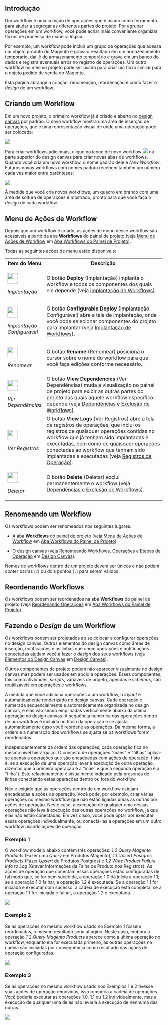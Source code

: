 [//]: # (Criação e Design de Workflows)
[//]: # (This is a translation of Version 23, published on November 9, 2021.)

## Introdução

Um workflow é uma coleção de operações que é usado como ferramenta para ajudar a segregar as diferentes partes do projeto. Por agrupar operações em um workflow, você pode achar mais conveniente organizar fluxos de processo de maneira lógica.

Por exemplo, um workflow pode incluir um grupo de operações que acessa um objeto produto do Magento e grava o resultado em um armazenamento temporário, daí lê do armazenamento temporário e grava em um banco de dados e registra eventuais erros no registro de operações. Um outro workflow no mesmo projeto pode ser usado para criar um fluxo similar para o objeto pedido de venda do Magento.

Esta página abrange a criação, renomeação, reordenação e como fazer o *design* de um workflow.


## Criando um Workflow

Em um novo projeto, o primeiro workflow já é criado e aberto no [design canvas](https://success.jitterbit.com/display/CS/Design+Canvas?showLanguage=pt_BR) por padrão. O novo workflow mostra uma área de inserção de operações, que é uma representação visual de onde uma operação pode ser colocada:

<span class="confluence-embedded-file-wrapper"><img src="https://docs-source.jitterbit.com/cs/design-canvas/workflow_new.png" class="confluence-embedded-image confluence-external-resource" data-image-src="https://docs-source.jitterbit.com/cs/design-canvas/workflow_new.png" /></span>

Para criar workflows adicionais, clique no ícone de novo workflow <span class="confluence-embedded-file-wrapper confluence-embedded-manual-size"><img src="https://docs-source.jitterbit.com/common/icons/add_4.png" class="confluence-embedded-image confluence-external-resource" /></span> na parte superior do design canvas para criar novas abas de workflows. Quando você cria um novo workflow, o nome padrão dele é *New Workflow*. Futuros novos workflows com nomes padrão recebem também um número cada vez maior entre parênteses:

<span class="confluence-embedded-file-wrapper"><img src="https://docs-source.jitterbit.com/cs/design-canvas/workflow_new_tab.png" class="confluence-embedded-image confluence-external-resource" data-image-src="https://docs-source.jitterbit.com/cs/design-canvas/workflow_new_tab.png" /></span>

À medida que você cria novos workflows, um quadro em branco com uma área de soltura de operações é mostrado, pronto para que você faça o *design* de cada workflow.


## Menu de Ações de Workflow

Depois que um workflow é criado, as ações de menu desse workflow são acessíveis a partir da aba **Workflows** do painel de projeto (veja [Menu de Ações de Workflow](https://success.jitterbit.com/display/CS/Project+Pane+Workflows+Tab?showLanguage=pt_BR#ProjectPaneWorkflowsTab-workflow-actions-menu) em [Aba Workflows do Painel de Projeto](https://success.jitterbit.com/display/CS/Project+Pane+Workflows+Tab?showLanguage=pt_BR)).

Todas as seguintes ações de menu estão disponíveis:

<table class="relative-table wrapped confluenceTable">
<colgroup>
<col style="width: 13%" />
<col style="width: 86%" />
</colgroup>
<tbody>
<tr class="header">
<th class="confluenceTh">Item do Menu</th>
<th class="confluenceTh">Descrição</th>
</tr>

<tr class="odd odd">
<td class="confluenceTd"><p><span class="confluence-embedded-file-wrapper confluence-embedded-manual-size"><img src="https://docs-source.jitterbit.com/cs/menu-items/deploy.png" class="confluence-embedded-image confluence-external-resource" data-image-src="https://docs-source.jitterbit.com/cs/menu-items/deploy.png" height="33" /></span></p>
<p><em>Implantação</em></p></td>
<td class="confluenceTd">O botão <strong>Deploy</strong> (Implantação) implanta o workflow e todos os componentes dos quais ele depende (veja <a href="https://success.jitterbit.com/display/CS/Workflow+Deployment?showLanguage=pt_BR">Implantação de Workflows</a>).</td>
</tr>
<tr class="header header">
<td class="confluenceTd"><p><span class="confluence-embedded-file-wrapper confluence-embedded-manual-size"><img src="https://docs-source.jitterbit.com/cs/menu-items/configurable-deploy.png" class="confluence-embedded-image confluence-external-resource" data-image-src="https://docs-source.jitterbit.com/cs/menu-items/configurable-deploy.png" height="33" /></span></p>
<p><em>Implantação Configurável</em></p></td>
<td class="confluenceTd">O botão <strong>Configurable Deploy</strong> (Implantação Configurável) abre a tela de implantação, onde você pode selecionar componentes do projeto para implantar (veja <a href="https://success.jitterbit.com/display/CS/Workflow+Deployment?showLanguage=pt_BR">Implantação de Workflows</a>).</td>
</tr>
<tr class="odd odd">
<td class="confluenceTd"><p><span class="confluence-embedded-file-wrapper confluence-embedded-manual-size"><img src="https://docs-source.jitterbit.com/cs/menu-items/rename.png" class="confluence-embedded-image confluence-external-resource" data-image-src="https://docs-source.jitterbit.com/cs/menu-items/rename.png" height="33" /></span></p>
<p><em>Renomear</em></p></td>
<td class="confluenceTd">O botão <strong>Rename</strong> (Renomear) posiciona o cursor sobre o nome do workflow para que você faça edições conforme necessário.</td>
</tr>
<tr class="header header">
<td class="confluenceTd"><p><span class="confluence-embedded-file-wrapper confluence-embedded-manual-size"><img src="https://docs-source.jitterbit.com/cs/menu-items/view-dependencies.png" class="confluence-embedded-image confluence-external-resource" data-image-src="https://docs-source.jitterbit.com/cs/menu-items/view-dependencies.png" height="33" /></span></p>
<p><em>Ver Dependências</em></p></td>
<td class="confluenceTd">O botão <strong>View Dependencies</strong> (Ver Dependências) muda a visualização no painel de projeto para exibir as outras partes do projeto das quais aquele workflow específico depende (veja <a href="https://success.jitterbit.com/display/CS/Workflow+Dependencies+and+Deletion?showLanguage=pt_BR">Dependências e Exclusão de Workflows</a>).</td>
</tr>
<tr class="odd odd">
<td class="confluenceTd"><p><span class="confluence-embedded-file-wrapper confluence-embedded-manual-size"><img src="https://docs-source.jitterbit.com/cs/menu-items/view-logs.png" class="confluence-embedded-image confluence-external-resource" data-image-src="https://docs-source.jitterbit.com/cs/menu-items/view-logs.png" height="33" /></span></p>
<p><em>Ver Registros</em></p></td>
<td class="confluenceTd">O botão <strong>View Logs</strong> (Ver Registros) abre a tela de registros de operações, que inclui os registros de quaisquer operações contidas no workflow que já tenham sido implantadas e executadas, bem como de quaisquer operações conectadas ao workflow que tenham sido implantadas e executadas (veja <a href="https://success.jitterbit.com/display/CS/Operation+Logs?showLanguage=pt_BR">Registros de Operação</a>).</td>
</tr>
<tr class="header header">
<td class="confluenceTd"><p><span class="confluence-embedded-file-wrapper confluence-embedded-manual-size"><img src="https://docs-source.jitterbit.com/cs/menu-items/delete.png" class="confluence-embedded-image confluence-external-resource" data-image-src="https://docs-source.jitterbit.com/cs/menu-items/delete.png" height="33" /></span></p>
<p><em>Deletar</em></p></td>
<td class="confluenceTd">O botão <strong>Delete</strong> (Deletar) exclui permanentemente o workflow (veja <a href="https://success.jitterbit.com/display/CS/Workflow+Dependencies+and+Deletion?showLanguage=pt_BR">Dependências e Exclusão de Workflows</a>).</td>
</tr>
</tdead>
<tbody>
</tbody>
</table>


## Renomeando um Workflow

Os workflows podem ser renomeados nos seguintes lugares:

-   A aba **Workflows** do painel de projeto (veja [Menu de Ações de Workflow](https://success.jitterbit.com/display/CS/Project+Pane+Workflows+Tab?showLanguage=pt_BR#ProjectPaneWorkflowsTab-workflow-actions-menu) em [Aba Workflows do Painel de Projeto](https://success.jitterbit.com/display/CS/Project+Pane+Workflows+Tab?showLanguage=pt_BR)).

-   O design canvas (veja [Renomeando Workflows, Operações e Etapas de Operação](https://success.jitterbit.com/display/CS/Design+Canvas?showLanguage=pt_BR#DesignCanvas-renaming) em [Design Canvas](https://success.jitterbit.com/display/CS/Design+Canvas?showLanguage=pt_BR)).

Nomes de workflows dentro de um projeto devem ser únicos e não podem conter barras (`/`) ou dois pontos (`:`) para serem válidos.


## Reordenando Workflows

Os workflows podem ser reordenados na aba **Workflows** do painel de projeto (veja [Reordenando Operações](https://success.jitterbit.com/display/CS/Project+Pane+Workflows+Tab?showLanguage=pt_BR#ProjectPaneWorkflowsTab-reorder-an-operation) em [Aba Workflows do Painel de Projeto](https://success.jitterbit.com/display/CS/Project+Pane+Workflows+Tab?showLanguage=pt_BR)).


## Fazendo o *Design* de um Workflow

Os workflows podem ser projetados ao se colocar e configurar operações no design canvas. Outros elementos do design canvas como áreas de inserção, notificações e as linhas que unem operações e notificações conectadas ajudam você a fazer o *design* dos seus workflows (veja [Elementos do Design Canvas](https://success.jitterbit.com/display/CS/Design+Canvas?showLanguage=pt_BR#DesignCanvas-design-canvas-elements) em [Design Canvas](https://success.jitterbit.com/display/CS/Design+Canvas?showLanguage=pt_BR)).

Outros componentes de projeto podem não aparecer visualmente no design canvas mas podem ser usados em apoio a operações. Esses componentes, tais como atividades, *scripts*, variáveis de projeto, agendas e *schemas*, são reutilizáveis em operações e workflows.

À medida que você adiciona operações a um workflow, o *layout* é automaticamente renderizado no design canvas. Cada operação é numerada sequencialmente e automaticamente organizada no design canvas, e elas vão sendo empilhadas verticalmente abaixo da última operação no design canvas. A sequência numérica das operações dentro de um workflow é incluída no título da operação e se ajusta automaticamente caso você reordene as operações. Da mesma forma, a ordem e a numeração dos workflows se ajusta se os workflows forem reordenados.

Independentemente da ordem das operações, cada operação fica no mesmo nível hierárquico. O conceito de operações “mães” e “filhas” aplica-se apenas a operações que são encadeadas com [ações de operação](https://success.jitterbit.com/display/CS/Operation+Actions?showLanguage=pt_BR). (Isto é, se a execução de uma operação levar à execução de outra operação, dizemos que a primeira operação é a “mãe” e que a segunda operação é a “filha”). Este relacionamento é visualmente indicado pela presença de linhas conectando estas operações dentro ou fora do workflow.

Não é exigido que as operações dentro de um workflow estejam encadeadas a ações de operação. Você pode, por exemplo, criar várias operações no mesmo workflow que não estão ligadas umas às outras por ações de operação. Neste caso, a execução de qualquer uma dessas operações não leva à execução das outras operações no workflow, já que elas não estão conectadas. Em vez disso, você pode optar por executar essas operações individualmente, ou conectá-las a operações em um outro workflow usando ações de operação.

### Exemplo 1

O workflow modelo abaixo contém três operações: *1.0 Query Magento Products* (Fazer uma *Query* em Produtos Magento)*, 1.1 Upsert Postgres Products* (Fazer *Upsert* de Produtos Postgres) e *1.2 Write Product Failure Info to Log* (Gravar Informações da Falha de Produto nos Registros). As ações de operação que conectam essas operações estão configuradas de tal modo que, se for bem sucedida, a operação 1.0 dá início à operação 1.1; se a operação 1.0 falhar, a operação 1.2 é executada. Se a operação 1.1 for iniciada e executar com sucesso, a cadeia de execução está completa; se a operação 1.1 for iniciada e falhar, a operação 1.2 é executada.

<span class="confluence-embedded-file-wrapper"><img src="https://docs-source.jitterbit.com/cs/design-canvas/operation_chain_script.png" class="confluence-embedded-image confluence-external-resource" data-image-src="https://docs-source.jitterbit.com/cs/design-canvas/operation_chain_script.png" /></span>

### Exemplo 2

Se as operações no mesmo workflow usado no Exemplo 1 fossem reordenadas, o mesmo resultado seria atingido. Neste caso, embora a operação *1.2 Query Magento Products* aparece como a última operação no workflow, enquanto ela for executada primeiro, as outras operações na cadeia são iniciadas por consequência como resultado das ações de operação configuradas.

<span class="confluence-embedded-file-wrapper"><img src="https://docs-source.jitterbit.com/cs/design-canvas/operation_chain_script_reorder.png" class="confluence-embedded-image confluence-external-resource" data-image-src="https://docs-source.jitterbit.com/cs/design-canvas/operation_chain_script_reorder.png" /></span>

### Exemplo 3

Se as operações no mesmo workflow usado nos Exemplos 1 e 2 tivesse suas ações de operação removidas, isso romperia a cadeia de operações. Você poderia executar as operações 1.0, 1.1 ou 1.2 individualmente, mas a execução de qualquer uma delas não levaria à execução de nenhuma das outras.

<span class="confluence-embedded-file-wrapper"><img src="https://docs-source.jitterbit.com/cs/design-canvas/operation_chain_script_reorder_no-chain.png" class="confluence-embedded-image confluence-external-resource" data-image-src="https://docs-source.jitterbit.com/cs/design-canvas/operation_chain_script_reorder_no-chain.png" /></span>
